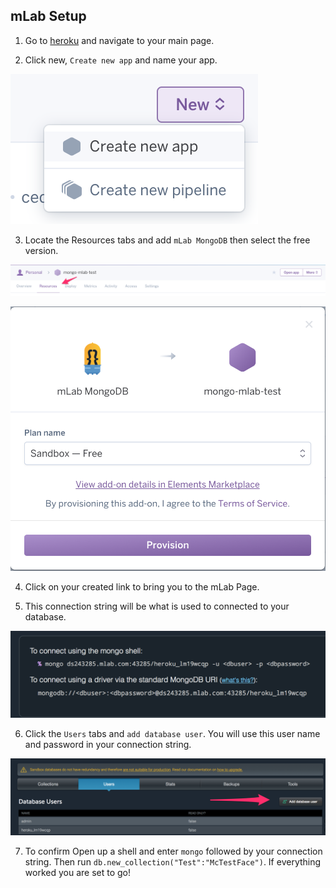 ## mLab Setup

1. Go to [heroku](https://www.heroku.com) and navigate to your main page. 

2. Click new, `Create new app` and name your app.

  ![create app](/Images/create_app.png)

3. Locate the Resources tabs and add `mLab MongoDB` then select the free version.

  ![Resource tab](/Images/resource_tab.png)
  
  ![free](/Images/free_version.png)
  
4. Click on your created link to bring you to the mLab Page.

5. This connection string will be what is used to connected to your database. 

  ![Connection String](/Images/connection_string.png)
 
 6. Click the `Users` tabs and `add database user`. You will use this user name and password in your connection string. 
  
  ![add user](/Images/add_user.png)
  
 7. To confirm Open up a shell and enter `mongo` followed by your connection string. Then run `db.new_collection("Test":"McTestFace")`. If everything worked you are set to go!